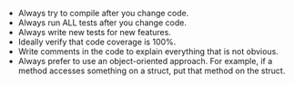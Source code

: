* Always try to compile after you change code.
* Always run ALL tests after you change code.
* Always write new tests for new features.
* Ideally verify that code coverage is 100%.
* Write comments in the code to explain everything that is not obvious.
* Always prefer to use an object-oriented approach. For example, if a method accesses something on a struct, put that method on the struct.
